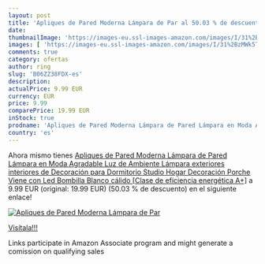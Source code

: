 ```yaml
---
layout: post
title: 'Apliques de Pared Moderna Lámpara de Par al 50.03 % de descuento'
date: 
thumbnailImage: 'https://images-eu.ssl-images-amazon.com/images/I/31%2BzMWk5T6L._SL200_.jpg'
images: [ 'https://images-eu.ssl-images-amazon.com/images/I/31%2BzMWk5T6L._SL200_.jpg' ]
comments: true
category: ofertas
author: ring
slug: 'B06ZZ38FDX-es'
description:
actualPrice: 9.99 EUR
currency: EUR
price: 9.99
comparePrice: 19.99 EUR
inStock: true
prodname: 'Apliques de Pared Moderna Lámpara de Pared Lámpara en Moda Agradable Luz de Ambiente Lámpara exteriores interiores de Decoración para Dormitorio  Studio  Hogar Decoración  Porche  Viene con Led Bombilla  Blanco cálido [Clase de eficiencia energética A+]'
country: 'es'
---
```


Ahora mismo tienes [Apliques de Pared Moderna Lámpara de Pared Lámpara en Moda Agradable Luz de Ambiente Lámpara exteriores interiores de Decoración para Dormitorio  Studio  Hogar Decoración  Porche  Viene con Led Bombilla  Blanco cálido [Clase de eficiencia energética A+]](https://www.amazon.es/dp/B06ZZ38FDX/?tag=tolees-21) a 9.99 EUR (original: 19.99 EUR) (50.03 %  de descuento) en el siguiente enlace!

[![Apliques de Pared Moderna Lámpara de Par](https://images-eu.ssl-images-amazon.com/images/I/31%2BzMWk5T6L._SL200_.jpg)](https://www.amazon.es/dp/B06ZZ38FDX/?tag=tolees-21)

[Visítala!!!](https://www.amazon.es/dp/B06ZZ38FDX/?tag=tolees-21)

Links participate in Amazon Associate program and might generate a comission on qualifying sales

